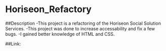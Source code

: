 # Horiseon_Refactory

##Description 
-This project is a refactoring of the Horiseon Social Solution Services.
-This project was done to increase accessability and fix a few bugs.
-I gained better knowledge of HTML and CSS.

##Link:
